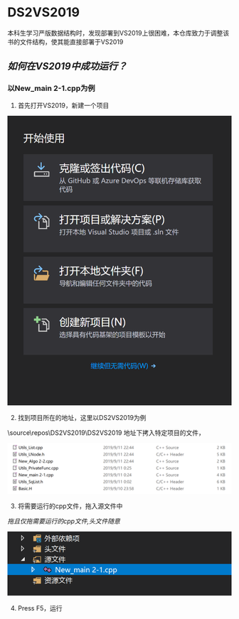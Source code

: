 # DS2VS2019

本科生学习严版数据结构时，发现部署到VS2019上很困难，本仓库致力于调整该书的文件结构，使其能直接部署于VS2019

## _如何在VS2019中成功运行？_

### 以New_main 2-1.cpp为例

1.  首先打开VS2019，新建一个项目

![新建VS项目](./Pics/新建vs项目.bmp)

2.  找到项目所在的地址，这里以DS2VS2019为例

\source\repos\DS2VS2019\DS2VS2019 地址下拷入特定项目的文件，

![项目组](./Pics/项目组.bmp)

3.  将需要运行的cpp文件，拖入源文件中

_拖且仅拖需要运行的cpp文件,头文件随意_

![工作组](./Pics/vs工作组.bmp)

4. Press F5，运行





